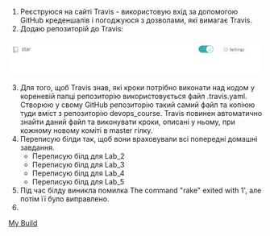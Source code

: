 1. Реєструюся на сайті Travis - використовую вхід за допомогою GitHub креденшалів і погоджуюся з дозволами, які вимагає Travis.
2. Додаю репозиторій до Travis:

 ![61](https://github.com/IK-31-Kachor/star/blob/master/Lab6/image/61.PNG)
 
 
3. Для того, щоб Travis знав, які кроки потрібно виконати над кодом у кореневій папці репозиторію використовується файл .travis.yaml. Створюю у свому GitHub репозиторію такий самий файл та копіюю туди вміст з репозиторію devops_course. Travis повинен автоматично знайти даний файл та виконувати кроки, описані у ньому, при кожному новому коміті в master гілку.
4. Переписую білди так, щоб вони враховували всі попередні домашні завдання.
   -  Переписую білд для Lab_2
   -  Переписую білд для Lab_3
   -  Переписую білд для Lab_4
   -  Переписую білд для Lab_5
5. Під час білду виникла помилка The command "rake" exited with 1', але потім її було виправлено.
6. 
  [My Build](https://travis-ci.org/IK-31-Kachor/star)
  
     